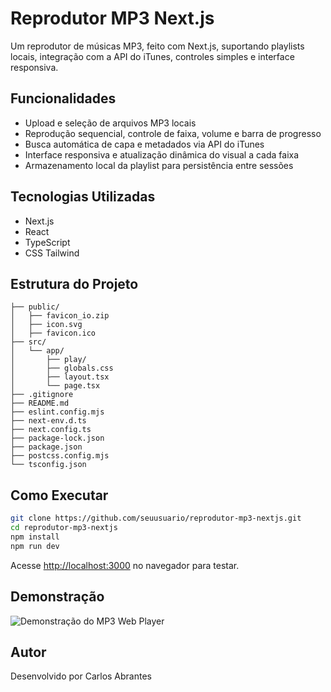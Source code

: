 # Reprodutor MP3 Next.js

Um reprodutor de músicas MP3, feito com Next.js, suportando playlists locais, integração com a API do iTunes, controles simples e interface responsiva.

## Funcionalidades

- Upload e seleção de arquivos MP3 locais
- Reprodução sequencial, controle de faixa, volume e barra de progresso
- Busca automática de capa e metadados via API do iTunes
- Interface responsiva e atualização dinâmica do visual a cada faixa
- Armazenamento local da playlist para persistência entre sessões

## Tecnologias Utilizadas

- Next.js
- React
- TypeScript
- CSS Tailwind

## Estrutura do Projeto

```
├── public/
│   ├── favicon_io.zip
│   ├── icon.svg
│   ├── favicon.ico
├── src/
│   └── app/
│       ├── play/
│       ├── globals.css
│       ├── layout.tsx
│       └── page.tsx
├── .gitignore
├── README.md
├── eslint.config.mjs
├── next-env.d.ts
├── next.config.ts
├── package-lock.json
├── package.json
├── postcss.config.mjs
└── tsconfig.json
```

## Como Executar

```bash
git clone https://github.com/seuusuario/reprodutor-mp3-nextjs.git
cd reprodutor-mp3-nextjs
npm install
npm run dev
```

Acesse [http://localhost:3000](http://localhost:3000) no navegador para testar.

## Demonstração

![Demonstração do MP3 Web Player](https://i.ibb.co/cKSBqCTk/Screenshot-1.png)

## Autor

Desenvolvido por Carlos Abrantes


